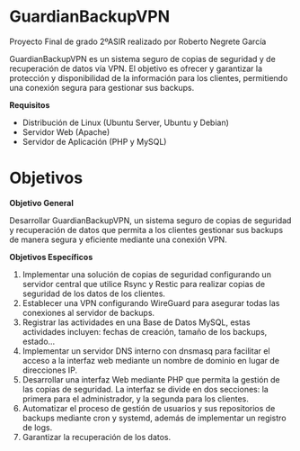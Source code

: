 # GuardianBackupVPN
Proyecto Final de grado 2ºASIR realizado por Roberto Negrete García

GuardianBackupVPN es un sistema seguro de copias de seguridad y de recuperación de datos vía VPN. El objetivo es ofrecer y garantizar la protección y disponibilidad de la información para los clientes, permitiendo una conexión segura para gestionar sus backups.

**Requisitos**
  - Distribución de Linux (Ubuntu Server, Ubuntu y Debian)
  - Servidor Web (Apache)
  - Servidor de Aplicación (PHP y MySQL)

# Objetivos
**Objetivo General**

Desarrollar GuardianBackupVPN, un sistema seguro de copias de seguridad y recuperación de datos que permita a los clientes gestionar sus backups de manera segura y eficiente mediante una conexión VPN.

**Objetivos Específicos**
1. Implementar una solución de copias de seguridad configurando un servidor central que utilice Rsync y Restic para realizar copias de seguridad de los datos de los clientes.
2. Establecer una VPN configurando WireGuard para asegurar todas las conexiones al servidor de backups.
3. Registrar las actividades en una Base de Datos MySQL, estas actividades incluyen: fechas de creación, tamaño de los backups, estado…
4. Implementar un servidor DNS interno con dnsmasq para facilitar el acceso a la interfaz web mediante un nombre de dominio en lugar de direcciones IP.
5. Desarrollar una interfaz Web mediante PHP que permita la gestión de las copias de seguridad. La interfaz se divide en dos secciones: la primera para el administrador, y la segunda para los clientes.
6. Automatizar el proceso de gestión de usuarios y sus repositorios de backups mediante cron y systemd, además de implementar un registro de logs.
7. Garantizar la recuperación de los datos.
